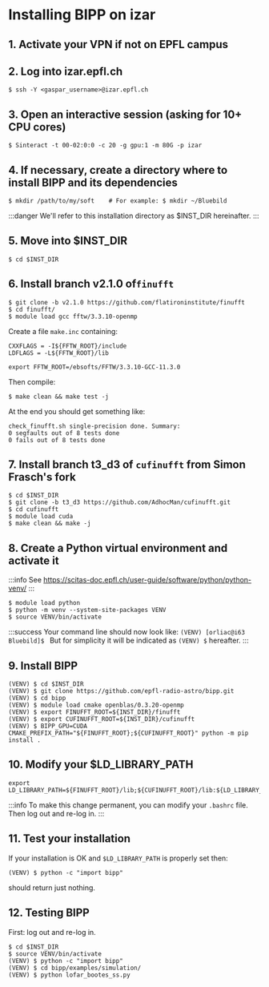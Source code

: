 
# Installing BIPP on izar
 
## 1. Activate your VPN if not on EPFL campus
 
## 2. Log into izar.epfl.ch
```
$ ssh -Y <gaspar_username>@izar.epfl.ch
```
 
## 3. Open an interactive session (asking for 10+ CPU cores)
```
$ Sinteract -t 00-02:0:0 -c 20 -g gpu:1 -m 80G -p izar
```
 
## 4. If necessary, create a directory where to install BIPP and its dependencies
```
$ mkdir /path/to/my/soft    # For example: $ mkdir ~/Bluebild
```
 
:::danger
We'll refer to this installation directory as $INST_DIR hereinafter.
:::
 
## 5. Move into $INST_DIR
```
$ cd $INST_DIR
```
 
## 6. Install branch v2.1.0 of`finufft`
```
$ git clone -b v2.1.0 https://github.com/flatironinstitute/finufft
$ cd finufft/
$ module load gcc fftw/3.3.10-openmp
```
Create a file `make.inc` containing:
```
CXXFLAGS = -I${FFTW_ROOT}/include
LDFLAGS = -L${FFTW_ROOT}/lib

export FFTW_ROOT=/ebsofts/FFTW/3.3.10-GCC-11.3.0
```
Then compile:
```
$ make clean && make test -j
```
At the end you should get something like:
```
check_finufft.sh single-precision done. Summary:
0 segfaults out of 8 tests done
0 fails out of 8 tests done
```
 
## 7. Install branch t3_d3 of `cufinufft` from Simon Frasch's fork
```
$ cd $INST_DIR
$ git clone -b t3_d3 https://github.com/AdhocMan/cufinufft.git
$ cd cufinufft
$ module load cuda
$ make clean && make -j
```
 
## 8. Create a Python virtual environment and activate it
:::info
See https://scitas-doc.epfl.ch/user-guide/software/python/python-venv/
:::
```
$ module load python
$ python -m venv --system-site-packages VENV
$ source VENV/bin/activate
```
:::success
Your command line should now look like:
```(VENV) [orliac@i63 Bluebild]$ ```
But for simplicity it will be indicated as `(VENV) $` hereafter.
:::
 
## 9. Install BIPP
```
(VENV) $ cd $INST_DIR
(VENV) $ git clone https://github.com/epfl-radio-astro/bipp.git
(VENV) $ cd bipp
(VENV) $ module load cmake openblas/0.3.20-openmp
(VENV) $ export FINUFFT_ROOT=${INST_DIR}/finufft
(VENV) $ export CUFINUFFT_ROOT=${INST_DIR}/cufinufft
(VENV) $ BIPP_GPU=CUDA CMAKE_PREFIX_PATH="${FINUFFT_ROOT};${CUFINUFFT_ROOT}" python -m pip install .
```
 
## 10. Modify your $LD_LIBRARY_PATH
```
export LD_LIBRARY_PATH=${FINUFFT_ROOT}/lib;${CUFINUFFT_ROOT}/lib:${LD_LIBRARY_PATH}
```
:::info
To make this change permanent, you can modify your ```.bashrc``` file. Then log out and re-log in.
:::
 
## 11. Test your installation
If your installation is OK and ``$LD_LIBRARY_PATH`` is properly set then:
```
(VENV) $ python -c "import bipp"
```
should return just nothing.
 
## 12. Testing BIPP
First: log out and re-log in.
```
$ cd $INST_DIR
$ source VENV/bin/activate
(VENV) $ python -c "import bipp"
(VENV) $ cd bipp/examples/simulation/
(VENV) $ python lofar_bootes_ss.py
```
